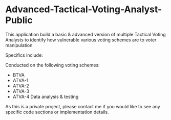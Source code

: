 # Advanced-Tactical-Voting-Analyst-Public
This application build a basic & advanced version of multiple Tactical Voting Analysts to identify how vulnerable various voting schemes are to voter manipulation

Specifics include:

Conducted on the following voting schemes:
- BTVA
- ATVA-1
- ATVA-2
- ATVA-3
- ATVA-4
Data analysis & testing

As this is a private project, please contact me if you would like to see any specific code sections or implementation details. 
